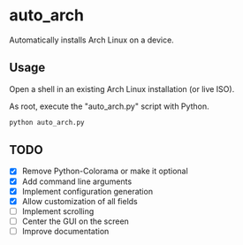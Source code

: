 # auto_arch

Automatically installs Arch Linux on a device.

## Usage

Open a shell in an existing Arch Linux installation (or live ISO).

As root, execute the "auto_arch.py" script with Python.

```bash
python auto_arch.py
```

## TODO

- [X] Remove Python-Colorama or make it optional
- [X] Add command line arguments
- [X] Implement configuration generation
- [X] Allow customization of all fields
- [ ] Implement scrolling
- [ ] Center the GUI on the screen
- [ ] Improve documentation
